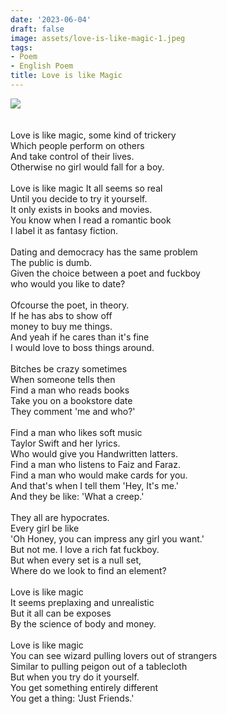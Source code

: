 ```yaml
---
date: '2023-06-04'
draft: false
image: assets/love-is-like-magic-1.jpeg
tags:
- Poem
- English Poem
title: Love is like Magic
---
```

[![](https://blogger.googleusercontent.com/img/a/AVvXsEijtAEhSkX3G7fFLGzGaIQ6T9v_7Bsm7CQfWf9TZ0hnyyvA5OIHl0ueqkCyoA8JcF6PeRj4IEwoLfSUpWlvhskD2Pmi6CeEdIf06PDJTezYnPisrMRtu95YuGpETAfj98pyD3gyicQa_gPNoJOoyQOeswiBtRr0DQrLszjmRVr7rk8_dj6v10AALRSb7g)](https://blogger.googleusercontent.com/img/a/AVvXsEijtAEhSkX3G7fFLGzGaIQ6T9v_7Bsm7CQfWf9TZ0hnyyvA5OIHl0ueqkCyoA8JcF6PeRj4IEwoLfSUpWlvhskD2Pmi6CeEdIf06PDJTezYnPisrMRtu95YuGpETAfj98pyD3gyicQa_gPNoJOoyQOeswiBtRr0DQrLszjmRVr7rk8_dj6v10AALRSb7g)\
  \
  \
Love is like magic, some kind of trickery\
Which people perform on others \
And take control of their lives.\
Otherwise no girl would fall for a boy. \
  \
Love is like magic It all seems so real\
Until you decide to try it yourself.\
It only exists in books and movies.\
You know when I read a romantic book\
I label it as fantasy fiction.\
  \
Dating and democracy has the same problem\
The public is dumb.\
Given the choice between a poet and fuckboy\
who would you like to date?\
  \
Ofcourse the poet, in theory.\
If he has abs to show off\
money to buy me things.\
And yeah if he cares than it's fine\
I would love to boss things around.\
  \
Bitches be crazy sometimes\
When someone tells then \
Find a man who reads books\
Take you on a bookstore date\
They comment 'me and who?'\
  \
Find a man who likes soft music\
Taylor Swift and her lyrics.\
Who would give you Handwritten latters.\
Find a man who listens to Faiz and Faraz.\
Find a man who would make cards for you.\
And that's when I tell them 'Hey, It's me.'\
And they be like: 'What a creep.'\
  \
They all are hypocrates. \
Every girl be like \
'Oh Honey, you can impress any girl you want.'\
But not me. I love a rich fat fuckboy.\
But when every set is a null set,\
Where do we look to find an element?\
  \
Love is like magic\
It seems preplaxing and unrealistic\
But it all can be exposes\
By the science of body and money.\
  \
Love is like magic\
You can see wizard pulling lovers out of strangers\
Similar to pulling peigon out of a tablecloth\
But when you try do it yourself.\
You get something entirely different\
You get a thing: 'Just Friends.'